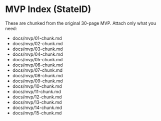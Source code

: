 ﻿# MVP Index (StateID)

These are chunked from the original 30-page MVP. Attach only what you need:
- docs/mvp/01-chunk.md
- docs/mvp/02-chunk.md
- docs/mvp/03-chunk.md
- docs/mvp/04-chunk.md
- docs/mvp/05-chunk.md
- docs/mvp/06-chunk.md
- docs/mvp/07-chunk.md
- docs/mvp/08-chunk.md
- docs/mvp/09-chunk.md
- docs/mvp/10-chunk.md
- docs/mvp/11-chunk.md
- docs/mvp/12-chunk.md
- docs/mvp/13-chunk.md
- docs/mvp/14-chunk.md
- docs/mvp/15-chunk.md

